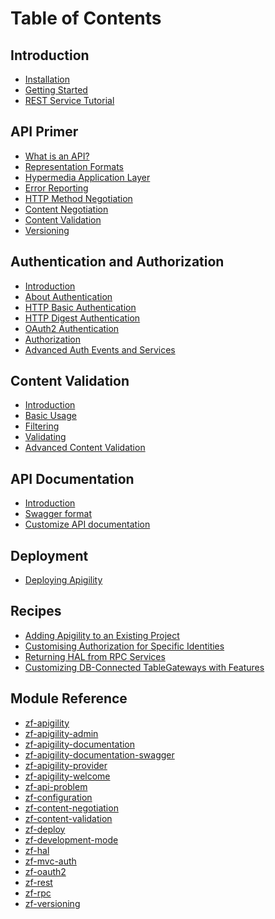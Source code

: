 Table of Contents
=================

Introduction
------------

- [Installation](/intro/installation.md)
- [Getting Started](/intro/getting-started.md)
- [REST Service Tutorial](/intro/first-rest-service.md)

API Primer
----------

- [What is an API?](/api-primer/what-is-an-api.md)
- [Representation Formats](/api-primer/representation-formats.md)
- [Hypermedia Application Layer](/api-primer/halprimer.md)
- [Error Reporting](/api-primer/error-reporting.md)
- [HTTP Method Negotiation](/api-primer/http-negotiation.md)
- [Content Negotiation](/api-primer/content-negotiation.md)
- [Content Validation](/api-primer/content-validation.md)
- [Versioning](/api-primer/versioning.md)

Authentication and Authorization
--------------------------------

- [Introduction](/auth/intro.md)
- [About Authentication](/auth/authentication-about.md)
- [HTTP Basic Authentication](/auth/authentication-http-basic.md)
- [HTTP Digest Authentication](/auth/authentication-http-digest.md)
- [OAuth2 Authentication](/auth/authentication-oauth2.md)
- [Authorization](/auth/authorization.md)
- [Advanced Auth Events and Services](/auth/advanced.md)

Content Validation
------------------

- [Introduction](/content-validation/intro.md)
- [Basic Usage](/content-validation/basic-usage.md)
- [Filtering](/content-validation/filtering.md)
- [Validating](/content-validation/validating.md)
- [Advanced Content Validation](/content-validation/advanced.md)

API Documentation
-----------------

- [Introduction](/api-doc/intro.md)
- [Swagger format](/api-doc/swagger.md)
- [Customize API documentation](/api-doc/customize.md)

Deployment
----------

- [Deploying Apigility](/deployment/intro.md)

Recipes
-------

- [Adding Apigility to an Existing Project](/recipes/apigility-in-an-existing-zf2-application.md)
- [Customising Authorization for Specific Identities](/recipes/how-do-i-customize-authorization-for-a-particular-identity.md)
- [Returning HAL from RPC Services](/recipes/hal-from-rpc.md)
- [Customizing DB-Connected TableGateways with Features](/recipes/customizing-table-gateway-with-features.md)

Module Reference
----------------

- [zf-apigility](/modules/zf-apigility.md)
- [zf-apigility-admin](/modules/zf-apigility-admin.md)
- [zf-apigility-documentation](/modules/zf-apigility-documentation.md)
- [zf-apigility-documentation-swagger](/modules/zf-apigility-documentation-swagger.md)
- [zf-apigility-provider](/modules/zf-apigility-provider.md)
- [zf-apigility-welcome](/modules/zf-apigility-welcome.md)
- [zf-api-problem](/modules/zf-api-problem.md)
- [zf-configuration](/modules/zf-configuration.md)
- [zf-content-negotiation](/modules/zf-content-negotiation.md)
- [zf-content-validation](/modules/zf-content-validation.md)
- [zf-deploy](/modules/zf-deploy.md)
- [zf-development-mode](/modules/zf-development-mode.md)
- [zf-hal](/modules/zf-hal.md)
- [zf-mvc-auth](/modules/zf-mvc-auth.md)
- [zf-oauth2](/modules/zf-oauth2.md)
- [zf-rest](/modules/zf-rest.md)
- [zf-rpc](/modules/zf-rpc.md)
- [zf-versioning](/modules/zf-versioning.md)
